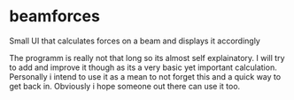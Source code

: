 # beamforces
Small UI that calculates forces on a beam and displays it accordingly

The programm is really not that long so its almost self explainatory.
I will try to add and improve it though as its a very basic yet important calculation.
Personally i intend to use it as a mean to not forget this and a quick way to get back in. Obviously i hope someone out there can use it too.
